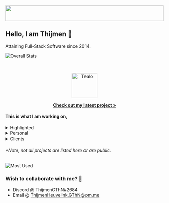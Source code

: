 <img src="https://i.imgur.com/Xt4TDXF.jpg" height="50" width="100%" />


## Hello, I am Thijmen 👋
Attaining Full-Stack Software since 2014.


![Overall Stats](https://github-readme-stats.vercel.app/api?username=ThijmenGThN&count_private=true&show_icons=true&theme=tokyonight)


<br />
<p align="center">
  <a href="https://github.com/ThijmenGThN/Tealo">
    <img src="https://github.com/ThijmenGThN/Tealo/blob/main/assets/logo.png" alt="Tealo" width="80" height="80">
  </a>

  <p align="center">
    <a href="https://github.com/ThijmenGThN/Tealo/releases"><strong>Check out my latest project »</strong></a>
  </p>
</p>


#### This is what I am working on,

<details><summary>Highlighted</summary><p>

  * [Tealo](https://github.com/ThijmenGThN/Tealo)
  * [FactionBotPlus](https://github.com/PhoenixDigitalStudio/FactionBotPlus)
  
</p></details>


<details><summary>Personal</summary><p>

  * [Tealo](https://github.com/ThijmenGThN/Tealo)
  * [ShareNet](https://github.com/ThijmenGThN/ShareNet)
  * [GOS](https://github.com/ThijmenGThN/GOS)
  * [Genis](https://github.com/ThijmenGThN/Genis)
  * [PCMT](https://github.com/ThijmenGThN/PCMT)
  * [KatyushaBot](https://github.com/ThijmenGThN/KatyushaBot)
  
</p></details>
  

<details><summary>Clients</summary><p>

  * Barry
    * [EasyEco](https://github.com/ThijmenGThN/EasyEco)
  * Naz
    * [CIS](https://github.com/ThijmenGThN/CIS)
    * [Tweeter](https://github.com/ThijmenGThN/Tweeter)
    * [TweeterBot2](https://github.com/ThijmenGThN/TweeterBot2)
    * [US.CRC](https://github.com/ThijmenGThN/US.CRC)
    * [US.FRS](https://github.com/ThijmenGThN/US.FRS)
    * [US.FEC](https://github.com/ThijmenGThN/US.FEC)
    * [PSE](https://github.com/ThijmenGThN/PSE)
  * DayZ n' Chill
    * [FactionBotPlus](https://github.com/PhoenixDigitalStudio/FactionBotPlus)
  
</p></details>

    
###### *Note, not all projects are listed here or are public.


![Most Used](https://github-readme-stats.vercel.app/api/top-langs/?username=anuraghazra&layout=compact&theme=tokyonight)


### Wish to collaborate with me? 👏
- Discord @ ThijmenGThN#2684
- Email @ ThijmenHeuvelink.GThN@pm.me
